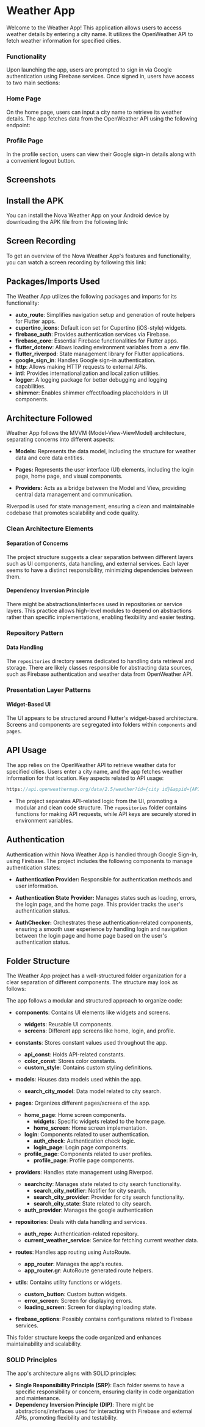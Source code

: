# Weather App
Welcome to the Weather App! This application allows users to access weather details by entering a city name. It utilizes the OpenWeather API to fetch weather information for specified cities.

### Functionality
Upon launching the app, users are prompted to sign in via Google authentication using Firebase services. Once signed in, users have access to two main sections:

### Home Page
On the home page, users can input a city name to retrieve its weather details. The app fetches data from the OpenWeather API using the following endpoint:

### Profile Page
In the profile section, users can view their Google sign-in details along with a convenient logout button.

## Screenshots


## Install the APK

You can install the Nova Weather App on your Android device by downloading the APK file from the following link:

<!-- [Download Nova Weather App APK](https://drive.google.com/file/d/13tXM2MisO4tMfSzgp3VckGtatceKZcF8/view?usp=sharing) -->


## Screen Recording

To get an overview of the Nova Weather App's features and functionality, you can watch a screen recording by following this link:

<!-- [View Screen Recording](https://drive.google.com/file/d/1Vym0SE_-0Bba-e1hfiVrmY_5SJYWl51B/view?usp=sharing) -->

## Packages/Imports Used

The Weather App utilizes the following packages and imports for its functionality:

- **auto_route**: Simplifies navigation setup and generation of route helpers for Flutter apps.
- **cupertino_icons**: Default icon set for Cupertino (iOS-style) widgets.
- **firebase_auth**: Provides authentication services via Firebase.
- **firebase_core**: Essential Firebase functionalities for Flutter apps.
- **flutter_dotenv**: Allows loading environment variables from a .env file.
- **flutter_riverpod**: State management library for Flutter applications.
- **google_sign_in**: Handles Google sign-in authentication.
- **http**: Allows making HTTP requests to external APIs.
- **intl**: Provides internationalization and localization utilities.
- **logger**: A logging package for better debugging and logging capabilities.
- **shimmer**: Enables shimmer effect/loading placeholders in UI components.

## Architecture Followed

Weather App follows the MVVM (Model-View-ViewModel) architecture, separating concerns into different aspects:

- **Models:** Represents the data model, including the structure for weather data and core data entities.

- **Pages:** Represents the user interface (UI) elements, including the login page, home page, and visual components.

- **Providers:** Acts as a bridge between the Model and View, providing central data management and communication.

Riverpod is used for state management, ensuring a clean and maintainable codebase that promotes scalability and code quality.

### Clean Architecture Elements

#### Separation of Concerns
The project structure suggests a clear separation between different layers such as UI components, data handling, and external services. Each layer seems to have a distinct responsibility, minimizing dependencies between them.

#### Dependency Inversion Principle
There might be abstractions/interfaces used in repositories or service layers. This practice allows high-level modules to depend on abstractions rather than specific implementations, enabling flexibility and easier testing.

### Repository Pattern

#### Data Handling
The `repositories` directory seems dedicated to handling data retrieval and storage. There are likely classes responsible for abstracting data sources, such as Firebase authentication and weather data from OpenWeather API.

### Presentation Layer Patterns

#### Widget-Based UI
The UI appears to be structured around Flutter's widget-based architecture. Screens and components are segregated into folders within `components` and `pages`.


## API Usage

The app relies on the OpenWeather API to retrieve weather data for specified cities. Users enter a city name, and the app fetches weather information for that location. Key aspects related to API usage:
```dart
https://api.openweathermap.org/data/2.5/weather?id={city id}&appid={API key}
```
- The project separates API-related logic from the UI, promoting a modular and clean code structure. The `repositories` folder contains functions for making API requests, while API keys are securely stored in environment variables.

## Authentication

Authentication within Nova Weather App is handled through Google Sign-In, using Firebase. The project includes the following components to manage authentication states:

- **Authentication Provider:** Responsible for authentication methods and user information.

- **Authentication State Provider:** Manages states such as loading, errors, the login page, and the home page. This provider tracks the user's authentication status.

- **AuthChecker:** Orchestrates these authentication-related components, ensuring a smooth user experience by handling login and navigation between the login page and home page based on the user's authentication status.

## Folder Structure

<!-- ![Folder structure](https://i.ibb.co/p0JBzCN/Screenshot-2023-11-07-at-3-42-03-AM.png) -->

The Weather App project has a well-structured folder organization for a clear separation of different components. The structure may look as follows:

The app follows a modular and structured approach to organize code:

- **components**: Contains UI elements like widgets and screens.
  - **widgets**: Reusable UI components.
  - **screens**: Different app screens like home, login, and profile.

- **constants**: Stores constant values used throughout the app.
  - **api_const**: Holds API-related constants.
  - **color_const**: Stores color constants.
  - **custom_style**: Contains custom styling definitions.

- **models**: Houses data models used within the app.
  - **search_city_model**: Data model related to city search.

- **pages**: Organizes different pages/screens of the app.
  - **home_page**: Home screen components.
    - **widgets**: Specific widgets related to the home page.
    - **home_screen**: Home screen implementation.
  - **login**: Components related to user authentication.
    - **auth_check**: Authentication check logic.
    - **login_page**: Login page components.
  - **profile_page**: Components related to user profiles.
    - **profile_page**: Profile page components.

- **providers**: Handles state management using Riverpod.
  - **searchcity**: Manages state related to city search functionality.
    - **search_city_notifier**: Notifier for city search.
    - **search_city_provider**: Provider for city search functionality.
    - **search_city_state**: State related to city search.
  - **auth_provider**: Manages the google authentication

- **repositories**: Deals with data handling and services.
  - **auth_repo**: Authentication-related repository.
  - **current_weather_service**: Service for fetching current weather data.

- **routes**: Handles app routing using AutoRoute.
  - **app_router**: Manages the app's routes.
  - **app_router.gr**: AutoRoute generated route helpers.

- **utils**: Contains utility functions or widgets.
  - **custom_button**: Custom button widgets.
  - **error_screen**: Screen for displaying errors.
  - **loading_screen**: Screen for displaying loading state.

- **firebase_options**: Possibly contains configurations related to Firebase services.

This folder structure keeps the code organized and enhances maintainability and scalability.

### SOLID Principles

The app's architecture aligns with SOLID principles:
- **Single Responsibility Principle (SRP)**: Each folder seems to have a specific responsibility or concern, ensuring clarity in code organization and maintenance.
- **Dependency Inversion Principle (DIP)**: There might be abstractions/interfaces used for interacting with Firebase and external APIs, promoting flexibility and testability.
